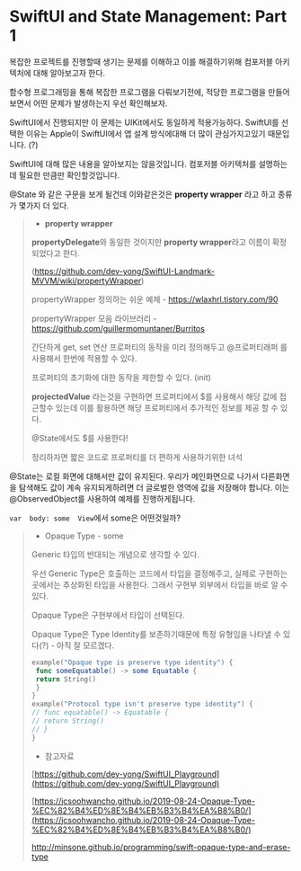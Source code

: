 # SwiftUI and State Management: Part 1

복잡한 프로젝트를 진행할때 생기는 문제를 이해하고 이를 해결하기위해 컴포저블 아키텍처에 대해 알아보고자 한다.



함수형 프로그래밍을 통해 복잡한 프로그램을 다뤄보기전에, 적당한 프로그램을 만들어보면서 어떤 문제가 발생하는지 우선 확인해보자.



 SwiftUI에서 진행되지만 이 문제는 UIKit에서도 동일하게 적용가능하다. SwiftUI를 선택한 이유는 Apple이 SwiftUI에서 앱 설계 방식에대해 더 많이 관심가지고있기 때문입니다. (?)



SwiftUI에 대해 많은 내용을 알아보지는 않을것입니다. 컴포저블 아키텍처를 설명하는데 필요한 만큼만 확인할것입니다.



@State 와 같은 구문을 보게 될건데 이와같은것은 **property wrapper** 라고 하고 종류가 몇가지 더 있다.

> - **property wrapper**
> 
> **propertyDelegate**와 동일한 것이지만 **property wrapper**라고 이름이 확정 되었다고 한다.
> 
> (https://github.com/dev-yong/SwiftUI-Landmark-MVVM/wiki/propertyWrapper)
> 
> 
> 
> propertyWrapper 정의하는 쉬운 예제 - https://wlaxhrl.tistory.com/90
> 
> propertyWrapper 모음 라이브러리 - https://github.com/guillermomuntaner/Burritos
> 
> 
> 
> 간단하게 get, set 연산 프로퍼티의 동작을 미리 정의해두고 @프로퍼티래퍼 를 사용해서 한번에 적용할 수 있다.
> 
> 프로퍼티의 초기화에 대한 동작을 제한할 수 있다. (init)
> 
> **projectedValue** 라는것을 구현하면 프로퍼티에서 $를 사용해서 해당 값에 접근할수 있는데 이를 활용하면 해당 프로퍼티에서 추가적인 정보를 제공 할 수 있다.
> 
> @State에서도 $를 사용한다!
> 
> 정리하자면 짧은 코드로 프로퍼티를 더 편하게 사용하기위한 녀석



@State는 로컬 화면에 대해서만 값이 유지된다. 우리가 메인화면으로 나가서 다른화면을 탐색해도 값이 계속 유지되게하려면 더 글로벌한 영역에 값을 저장해야 합니다. 이는 @ObservedObject를 사용하여 예제를 진행하게됩니다.



`var  body: some  View`에서 some은 어떤것일까?

> - Opaque Type - some
> 
> Generic 타입의 반대되는 개념으로 생각할 수 있다.
> 
> 우선 Generic Type은 호출하는 코드에서 타입을 결정해주고, 실제로 구현하는곳에서는 추상화된 타입을 사용한다. 그래서 구현부 외부에서 타입을 바로 알 수 있다.
> 
> 
> 
> Opaque Type은 구현부에서 타입이 선택된다.
> 
> 
> 
> Opaque Type은 Type Identity를 보존하기때문에 특정 유형임을 나타낼 수 있다(?) - 아직 잘 모르겠다.
> 
> ```swift
> example("Opaque type is preserve type identity") {
>  func someEquatable() -> some Equatable {
>  return String()
>  }
> }
> example("Protocol type isn't preserve type identity") {
> // func equatable() -> Equatable {
> // return String()
> // }
> }
> ```
> 
> - 참고자료
> 
> [https://github.com/dev-yong/SwiftUI_Playground](https://github.com/dev-yong/SwiftUI_Playground)
> 
> [https://jcsoohwancho.github.io/2019-08-24-Opaque-Type-%EC%82%B4%ED%8E%B4%EB%B3%B4%EA%B8%B0/](https://jcsoohwancho.github.io/2019-08-24-Opaque-Type-%EC%82%B4%ED%8E%B4%EB%B3%B4%EA%B8%B0/)
> 
> http://minsone.github.io/programming/swift-opaque-type-and-erase-type
> 
> 






